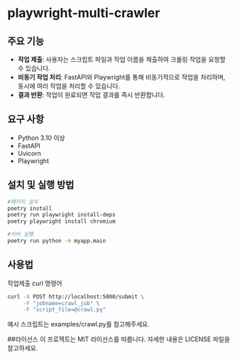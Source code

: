 # playwright-multi-crawler


## 주요 기능
- **작업 제출**: 사용자는 스크립트 파일과 작업 이름을 제출하여 크롤링 작업을 요청할 수 있습니다.
- **비동기 작업 처리**: FastAPI와 Playwright를 통해 비동기적으로 작업을 처리하며, 동시에 여러 작업을 처리할 수 있습니다.
- **결과 반환**: 작업이 완료되면 작업 결과를 즉시 반환합니다.

## 요구 사항
- Python 3.10 이상
- FastAPI
- Uvicorn
- Playwright

## 설치 및 실행 방법


```bash
#패키지 설치
poetry install 
poetry run playwright install-deps
poetry playwright install chromium

#서버 실행
poetry run python -m myapp.main
```

## 사용법

작업제출
curl 명령어
```bash
curl -X POST http://localhost:5000/submit \
     -F "jobname=crawl_job" \
     -F "script_file=@crawl.py"
```
예시 스크립트는 examples/crawl.py를 참고해주세요.


##라이선스
이 프로젝트는 MIT 라이선스를 따릅니다. 자세한 내용은 LICENSE 파일을 참고하세요.